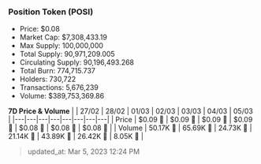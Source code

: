 
  ### Position Token (POSI)
  - Price: $0.08
  - Market Cap: $7,308,433.19
  - Max Supply: 100,000,000
  - Total Supply: 90,971,209.005
  - Circulating Supply: 90,196,493.268
  - Total Burn: 774,715.737
  - Holders: 730,722
  - Transactions: 5,676,239
  - Volume: $389,753,369.86

  **7D Price & Volume**
  | | 27&#x2F;02 | 28&#x2F;02 | 01&#x2F;03 | 02&#x2F;03 | 03&#x2F;03 | 04&#x2F;03 | 05&#x2F;03 |
  |---|---|---|---|---|---|---|---|
  | Price | $0.09 🔻 | $0.09 🚀 | $0.09 🚀 | $0.09 🔻 | $0.08 🔻 | $0.08 🔻 | $0.08 🔻 |
  | Volume | 50.17K 🔻 | 65.69K 🚀 | 24.73K 🔻 | 21.14K 🔻 | 43.89K 🚀 | 26.42K 🔻 | 8.05K 🔻 |

  > updated_at: Mar 5, 2023 12:24 PM

